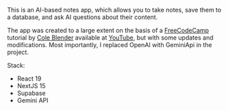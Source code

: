 This is an AI-based notes app, which allows you to take notes, save them to a database, and ask AI questions about their content.

The app was created to a large extent on the basis of a [FreeCodeCamp](www.freecodecamp.com) tutorial by [Cole Blender](https://www.youtube.com/@coleblender) available at [YouTube](https://www.youtube.com/watch?v=6ChzCaljcaI), but with some updates and modifications. Most importantly, I replaced OpenAI with GeminiApi in the project.

Stack:
* React 19
* NextJS 15
* Supabase
* Gemini API

